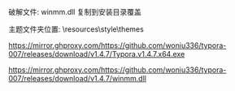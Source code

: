 破解文件: winmm.dll 复制到安装目录覆盖

主题文件夹位置: \resources\style\themes

https://mirror.ghproxy.com/https://github.com/woniu336/typora-007/releases/download/v1.4.7/Typora.v1.4.7.x64.exe

https://mirror.ghproxy.com/https://github.com/woniu336/typora-007/releases/download/v1.4.7/winmm.dll
